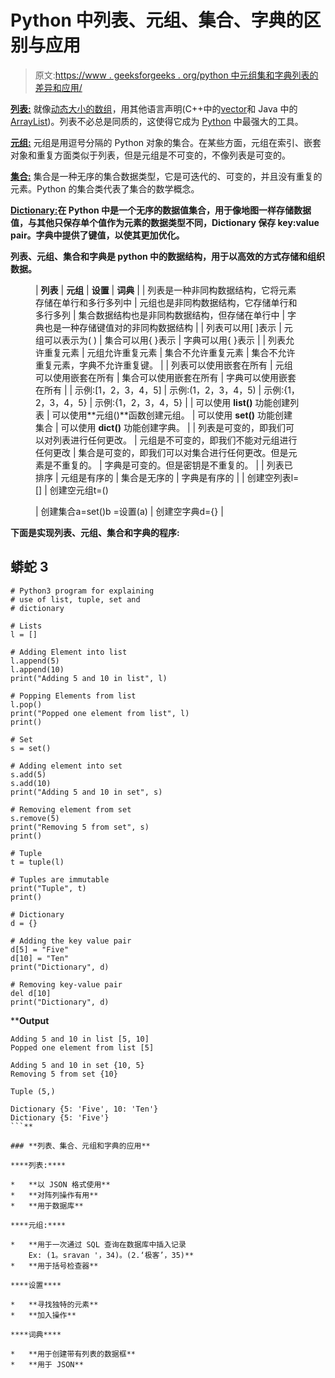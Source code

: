 # Python 中列表、元组、集合、字典的区别与应用

> 原文:[https://www . geeksforgeeks . org/python 中元组集和字典列表的差异和应用/](https://www.geeksforgeeks.org/differences-and-applications-of-list-tuple-set-and-dictionary-in-python/)

[**<u>列表:</u>**](https://www.geeksforgeeks.org/python-list/) 就像[动态大小的数组](https://www.geeksforgeeks.org/how-do-dynamic-arrays-work/)，用其他语言声明(C++中的[vector](https://www.geeksforgeeks.org/vector-in-cpp-stl/)和 Java 中的[ArrayList](https://www.geeksforgeeks.org/arraylist-in-java/))。列表不必总是同质的，这使得它成为 [Python](https://www.geeksforgeeks.org/python-programming-language/) 中最强大的工具。

[**<u>元组:</u>**](https://www.geeksforgeeks.org/tuples-in-python/) 元组是用逗号分隔的 Python 对象的集合。在某些方面，元组在索引、嵌套对象和重复方面类似于列表，但是元组是不可变的，不像列表是可变的。

[**<u>集合:</u>**](https://www.geeksforgeeks.org/sets-in-python/) 集合是一种无序的集合数据类型，它是可迭代的、可变的，并且没有重复的元素。Python 的集合类代表了集合的数学概念。

[**<u>Dictionary:</u>**](https://www.geeksforgeeks.org/python-dictionary/)**在 Python 中是一个无序的数据值集合，用于像地图一样存储数据值，与其他只保存单个值作为元素的数据类型不同，Dictionary 保存 **key:value** pair。字典中提供了键值，以使其更加优化。**

**列表、元组、集合和字典是 python 中的数据结构，用于以高效的方式存储和组织数据。**

<figure class="table">

| **列表** | **元组** | **设置** | **词典** |
| 列表是一种非同构数据结构，它将元素存储在单行和多行多列中 | 元组也是非同构数据结构，它存储单行和多行多列 | 集合数据结构也是非同构数据结构，但存储在单行中 | 字典也是一种存储键值对的非同构数据结构 |
| 列表可以用[ ]表示 | 元组可以表示为( ) | 集合可以用{ }表示 | 字典可以用{ }表示 |
| 列表允许重复元素 | 元组允许重复元素 | 集合不允许重复元素 | 集合不允许重复元素，字典不允许重复键。 |
| 列表可以使用嵌套在所有 | 元组可以使用嵌套在所有 | 集合可以使用嵌套在所有 | 字典可以使用嵌套在所有 |
| 示例:[1，2，3，4，5] | 示例:(1，2，3，4，5) | 示例:{1，2，3，4，5} | 示例:{1，2，3，4，5} |
| 可以使用 **list()** 功能创建列表 | 可以使用**元组()**函数创建元组。 | 可以使用 **set()** 功能创建集合 | 可以使用 **dict()** 功能创建字典。 |
| 列表是可变的，即我们可以对列表进行任何更改。 | 元组是不可变的，即我们不能对元组进行任何更改 | 集合是可变的，即我们可以对集合进行任何更改。但是元素是不重复的。 | 字典是可变的。但是密钥是不重复的。 |
| 列表已排序 | 元组是有序的 | 集合是无序的 | 字典是有序的 |
| 创建空列表l=[] | 创建空元组t=()

 | 创建集合a=set()b =设置(a) | 创建空字典d={} |

</figure>

**下面是实现列表、元组、集合和字典的程序:**

## **蟒蛇 3**

```
# Python3 program for explaining
# use of list, tuple, set and 
# dictionary

# Lists
l = []

# Adding Element into list
l.append(5)
l.append(10)
print("Adding 5 and 10 in list", l)

# Popping Elements from list
l.pop()
print("Popped one element from list", l)
print()

# Set
s = set()

# Adding element into set
s.add(5)
s.add(10)
print("Adding 5 and 10 in set", s)

# Removing element from set
s.remove(5)
print("Removing 5 from set", s)
print()

# Tuple
t = tuple(l)

# Tuples are immutable
print("Tuple", t)
print()

# Dictionary
d = {}

# Adding the key value pair
d[5] = "Five"
d[10] = "Ten"
print("Dictionary", d)

# Removing key-value pair
del d[10]
print("Dictionary", d)
```

****Output**

```
Adding 5 and 10 in list [5, 10]
Popped one element from list [5]

Adding 5 and 10 in set {10, 5}
Removing 5 from set {10}

Tuple (5,)

Dictionary {5: 'Five', 10: 'Ten'}
Dictionary {5: 'Five'}
```** 

### **列表、集合、元组和字典的应用**

****列表:****

*   **以 JSON 格式使用**
*   **对阵列操作有用**
*   **用于数据库**

****元组:****

*   **用于一次通过 SQL 查询在数据库中插入记录
    Ex: (1。sravan '，34)。(2.‘极客’，35)** 
*   **用于括号检查器**

****设置****

*   **寻找独特的元素**
*   **加入操作**

****词典****

*   **用于创建带有列表的数据框**
*   **用于 JSON**